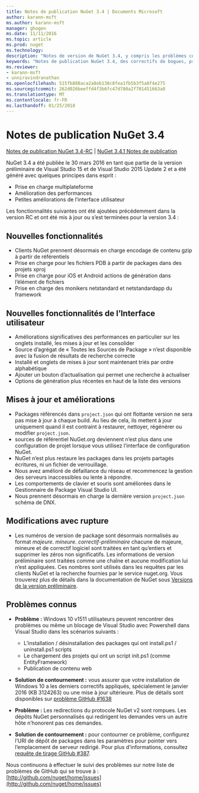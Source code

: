 ```yaml
---
title: Notes de publication NuGet 3.4 | Documents Microsoft
author: karann-msft
ms.author: karann-msft
manager: ghogen
ms.date: 11/11/2016
ms.topic: article
ms.prod: nuget
ms.technology: 
description: "Notes de version de NuGet 3.4, y compris les problèmes connus, les correctifs de bogues, les fonctionnalités ajoutées et dcr."
keywords: "Notes de publication NuGet 3.4, des correctifs de bogues, problèmes connus, ajouté des fonctionnalités, DCR"
ms.reviewer:
- karann-msft
- unniravindranathan
ms.openlocfilehash: 515fb888aca2a8eb138c8fea1fb5b3f5a8f4e275
ms.sourcegitcommit: 262d026beeffd4f3b6fc47d780a2f701451663a8
ms.translationtype: MT
ms.contentlocale: fr-FR
ms.lasthandoff: 01/25/2018
---
```

# <a name="nuget-34-release-notes"></a>Notes de publication NuGet 3.4

[Notes de publication NuGet 3.4-RC](../release-notes/nuget-3.4-RC.md) | [NuGet 3.4.1 Notes de publication](../release-notes/nuget-3.4.1.md)

NuGet 3.4 a été publiée le 30 mars 2016 en tant que partie de la version préliminaire de Visual Studio 15 et de Visual Studio 2015 Update 2 et a été généré avec quelques principes dans esprit :

*  Prise en charge multiplateforme
*  Amélioration des performances
*  Petites améliorations de l’interface utilisateur

Les fonctionnalités suivantes ont été ajoutées précédemment dans la version RC et ont été mis à jour ou s’est terminées pour la version 3.4 :

## <a name="new-features"></a>Nouvelles fonctionnalités

* Clients NuGet prennent désormais en charge encodage de contenu gzip à partir de référentiels
* Prise en charge pour les fichiers PDB à partir de packages dans des projets xproj
* Prise en charge pour iOS et Android actions de génération dans l’élément de fichiers
* Prise en charge des monikers netstandard et netstandardapp du framework

## <a name="new-user-interface-features"></a>Nouvelles fonctionnalités de l’Interface utilisateur

* Améliorations significatives des performances en particulier sur les onglets installé, les mises à jour et les consolider
* Source d’agrégat de « Toutes les Sources de Package » n’est disponible avec la fusion de résultats de recherche correcte
* Installé et onglets de mises à jour sont maintenant triés par ordre alphabétique
* Ajouter un bouton d’actualisation qui permet une recherche à actualiser
* Options de génération plus récentes en haut de la liste des versions

## <a name="updates-and-improvements"></a>Mises à jour et améliorations

* Packages référencés dans `project.json` qui ont flottante version ne sera pas mise à jour à chaque build. Au lieu de cela, ils mettent à jour uniquement quand il est contraint à restaurer, nettoyer, régénérer ou modifier `project.json`.
* sources de référentiel NuGet.org deviennent n’est plus dans une configuration de projet lorsque vous utilisez l’interface de configuration NuGet.
* NuGet n’est plus restaure les packages dans les projets partagés écritures, ni un fichier de verrouillage.
* Nous avez amélioré de défaillance du réseau et recommencez la gestion des serveurs inaccessibles ou lente à répondre.
* Les comportements de clavier et souris sont améliorées dans le Gestionnaire de Package Visual Studio UI.
* Nous prennent désormais en charge la dernière version `project.json` schéma de DNX.

## <a name="breaking-changes"></a>Modifications avec rupture

* Les numéros de version de package sont désormais normalisés au format *majeure*. *mineure*. *correctif*-*préliminaire* chacune de majeure, mineure et de correctif logiciel sont traitées en tant qu’entiers et supprimer les zéros non significatifs.  Les informations de version préliminaire sont traitées comme une chaîne et aucune modification lui n’est appliquées. Ces nombres sont utilisés dans les requêtes par les clients NuGet et la recherche fournies par le service nuget.org.  Vous trouverez plus de détails dans la documentation de NuGet sous [Versions de la version préliminaire](../create-packages/prerelease-packages.md).

## <a name="known-issues"></a>Problèmes connus

* **Problème :** Windows 10 v1511 utilisateurs peuvent rencontrer des problèmes ou même un blocage de Visual Studio avec Powershell dans Visual Studio dans les scénarios suivants :
    * L’installation / désinstallation des packages qui ont install.ps1 / uninstall.ps1 scripts
    * Le chargement des projets qui ont un script init.ps1 (comme EntityFramework)
    * Publication de contenu web

* **Solution de contournement :** vous assurer que votre installation de Windows 10 a les derniers correctifs appliqués, spécialement le janvier 2016 (KB 3124263) ou une mise à jour ultérieure.  Plus de détails sont disponibles sur [problème GitHub #1638](http://github.com/nuget/home/issues/1638)

* **Problème :** Les redirections du protocole NuGet v2 sont rompues.
Les dépôts NuGet personnalisés qui redirigent les demandes vers un autre hôte n’honorent pas ces demandes.
* **Solution de contournement :** pour contourner ce problème, configurez l’URI de dépôt de packages dans les paramètres pour pointer vers l’emplacement de serveur redirigé.
Pour plus d’informations, consultez [requête de tirage GitHub #387](https://github.com/NuGet/NuGet.Client/pull/387).

Nous continuons à effectuer le suivi des problèmes sur notre liste de problèmes de GitHub qui se trouve à : [http://github.com/nuget/home/issues](http://github.com/nuget/home/issues)